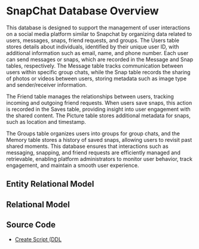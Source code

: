 
# SnapChat Database Overview


This database is designed to support the management of user interactions on a social media platform similar to Snapchat by organizing data related to users, messages, snaps, friend requests, and groups. The Users table stores details about individuals, identified by their unique user ID, with additional information such as email, name, and phone number. Each user can send messages or snaps, which are recorded in the Message and Snap tables, respectively. The Message table tracks communication between users within specific group chats, while the Snap table records the sharing of photos or videos between users, storing metadata such as image type and sender/receiver information.

The Friend table manages the relationships between users, tracking incoming and outgoing friend requests. When users save snaps, this action is recorded in the Saves table, providing insight into user engagement with the shared content. The Picture table stores additional metadata for snaps, such as location and timestamp.

The Groups table organizes users into groups for group chats, and the Memory table stores a history of saved snaps, allowing users to revisit past shared moments. This database ensures that interactions such as messaging, snapping, and friend requests are efficiently managed and retrievable, enabling platform administrators to monitor user behavior, track engagement, and maintain a smooth user experience.

## Entity Relational Model


## Relational Model 

## Source Code

* [Create Script (DDL](Create.SQL)













